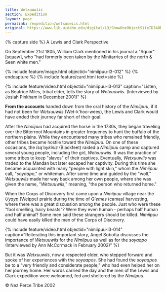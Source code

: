 ```yaml
---
title: Wetxuuwíis
section: Expedition
layout: page
permalink: /expedition/wetxuuwiis.html
original: https://www.lib.uidaho.edu/digital/L3/ShowOneObjectSiteID34ObjectID143.html
---
```


{% capture side %}
A Lewis and Clark Perspective

On September 21st 1805, William Clark mentioned in his journal a "Squar" [squaw], who "had formerly been taken by the Minitarries of the north & Seen white men." 

{% include feature/image.html objectid="nimiipuu-l3-012" %}
{% endcapture %}
{% include feature/card.html text=side %}

{% include feature/video.html objectid="nimiipuu-l3-013" caption="Listen, as Beatrice Miles, tribal elder, tells the story of _Wetxuuwíis_. (Interviewed by Josiah Pinkham in December 2001)" %}

**From the accounts** handed down from the oral history of the _Nimíipuu_, if it had not been for _Wetxuuwíis_ (Wet-k'hoo-wees), the Lewis and Clark would have ended their journey far short of their goal.

After the _Nimíipuu_ had acquired the horse in the 1730s, they began traveling over the Bitterroot Mountains in greater frequency to hunt the buffalo of the northern plains. While they encountered many tribes who remained friendly, other tribes became hostile toward the _Nimíipuu_. On one of these occasions, the _Isq'oykiniz_ (Blackfeet) raided a _Nimíipuu_ camp and captured several young people, including the girl, _Wetxuuwíis_. It was the practice of some tribes to keep "slaves" of their captives. Eventually, _Wetxuuwíis_ was traded to the Mandan but later escaped her captivity. During this time she became acquainted with many "people with light skin," whom the _Nimíipuu_ call, "_soyaapo_," or whiteman. After some time and guided by the "wolf," _Wetxuuwíis_ made her way back among her own people, where she was given the name, "_Wetxuuwíis_," meaning, "the person who returned home."

When the Corps of Discovery first came upon a _Nimíipuu_ village near the _Uyayp_ (Weippe) prairie during the time of _Q'emes_ (camas) harvesting, where there was a great discussion among the people. Just who were these "fool smelling, hairy beasts"? Were they even human - perhaps half human and half animal? Some men said these strangers should be killed. _Nimíipuu_ could have easily killed the men of the Corps of Discovery.

{% include feature/video.html objectid="nimiipuu-l3-014" caption="Reiterating this important story, Angel Sobotta discusses the importance of _Wetxuuwíis_ for the _Nimíipuu_ as well as for the _soyaapo_ (Interviewed by Ann McCormack in February 2002)" %}

But it was _Wetxuuwíis_, now a respected elder, who stepped forward and spoke of her experiences with the _soyaapos_. She had found the _soyaapos_ be to a "very friendly and considerate people," who had even helped her on her journey home. Her words carried the day and the men of the Lewis and Clark expedition were welcomed, fed and sheltered by the _Nimíipuu_.

© Nez Perce Tribe 2002
